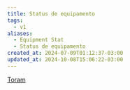 ```yaml
---
title: Status de equipamento
tags:
  - v1
aliases:
  - Equipment Stat
  - Status de equipamento
created_at: 2024-07-09T01:12:37-03:00
updated_at: 2024-10-08T15:06:22-03:00
---
```


[Toram](../26/Toram.md)